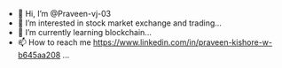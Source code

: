 - 👋 Hi, I’m @Praveen-vj-03
- 👀 I’m interested in stock market exchange and trading...
- 🌱 I’m currently learning blockchain...
- 📫 How to reach me https://www.linkedin.com/in/praveen-kishore-w-b645aa208 ...

<!---
Praveen-vj-03/Praveen-vj-03 is a ✨ special ✨ repository because its `README.md` (this file) appears on your GitHub profile.
You can click the Preview link to take a look at your changes.
--->

